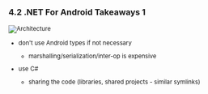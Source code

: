 ### 4.2 .NET For Android Takeaways 1

<small>

![Architecture](https://docs.microsoft.com/en-us/xamarin/android/internals/architecture-images/architecture1.png "Architecture")

*   don't use Android types if not necessary

    *   marshalling/serialization/inter-op is expensive

*   use C#

    *   sharing the code (libraries, shared projects - similar symlinks)

</small>